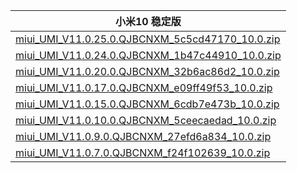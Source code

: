 | 小米10  稳定版    |
| ---- |
| [miui_UMI_V11.0.25.0.QJBCNXM_5c5cd47170_10.0.zip](https://hugeota.d.miui.com/V11.0.25.0.QJBCNXM/miui_UMI_V11.0.25.0.QJBCNXM_5c5cd47170_10.0.zip)    |
| [miui_UMI_V11.0.24.0.QJBCNXM_1b47c44910_10.0.zip](https://hugeota.d.miui.com/V11.0.24.0.QJBCNXM/miui_UMI_V11.0.24.0.QJBCNXM_1b47c44910_10.0.zip)    |
| [miui_UMI_V11.0.20.0.QJBCNXM_32b6ac86d2_10.0.zip](https://hugeota.d.miui.com/V11.0.20.0.QJBCNXM/miui_UMI_V11.0.20.0.QJBCNXM_32b6ac86d2_10.0.zip)    |
| [miui_UMI_V11.0.17.0.QJBCNXM_e09ff49f53_10.0.zip](https://hugeota.d.miui.com/V11.0.17.0.QJBCNXM/miui_UMI_V11.0.17.0.QJBCNXM_e09ff49f53_10.0.zip)    |
| [miui_UMI_V11.0.15.0.QJBCNXM_6cdb7e473b_10.0.zip](https://hugeota.d.miui.com/V11.0.15.0.QJBCNXM/miui_UMI_V11.0.15.0.QJBCNXM_6cdb7e473b_10.0.zip)    |
| [miui_UMI_V11.0.10.0.QJBCNXM_5ceecaedad_10.0.zip](https://hugeota.d.miui.com/V11.0.10.0.QJBCNXM/miui_UMI_V11.0.10.0.QJBCNXM_5ceecaedad_10.0.zip)    |
| [miui_UMI_V11.0.9.0.QJBCNXM_27efd6a834_10.0.zip](https://hugeota.d.miui.com/V11.0.9.0.QJBCNXM/miui_UMI_V11.0.9.0.QJBCNXM_27efd6a834_10.0.zip)    |
| [miui_UMI_V11.0.7.0.QJBCNXM_f24f102639_10.0.zip](https://hugeota.d.miui.com/V11.0.7.0.QJBCNXM/miui_UMI_V11.0.7.0.QJBCNXM_f24f102639_10.0.zip)    |
